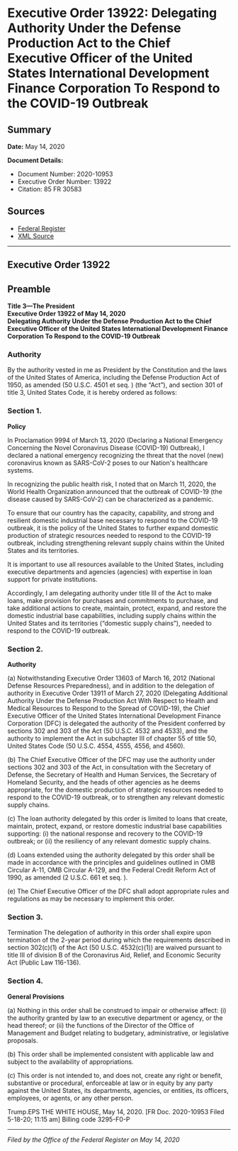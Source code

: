 # Executive Order 13922: Delegating Authority Under the Defense Production Act to the Chief Executive Officer of the United States International Development Finance Corporation To Respond to the COVID-19 Outbreak

## Summary

**Date:** May 14, 2020

**Document Details:**
- Document Number: 2020-10953
- Executive Order Number: 13922
- Citation: 85 FR 30583

## Sources
- [Federal Register](https://www.federalregister.gov/documents/2020/05/19/2020-10953/delegating-authority-under-the-defense-production-act-to-the-chief-executive-officer-of-the-united)
- [XML Source](https://www.federalregister.gov/documents/full_text/xml/2020/05/19/2020-10953.xml)

---

## Executive Order 13922

## Preamble

**Title 3—The President**  
**Executive Order 13922 of May 14, 2020**  
**Delegating Authority Under the Defense Production Act to the Chief Executive Officer of the United States International Development Finance Corporation To Respond to the COVID-19 Outbreak**

### Authority

By the authority vested in me as President by the Constitution and the laws of the United States of America, including the Defense Production Act of 1950, as amended (50 U.S.C. 4501 
et seq.
) (the “Act”), and section 301 of title 3, United States Code, it is hereby ordered as follows:
### Section 1.

**Policy**

In Proclamation 9994 of March 13, 2020 (Declaring a National Emergency Concerning the Novel Coronavirus Disease (COVID-19) Outbreak), I declared a national emergency recognizing the threat that the novel (new) coronavirus known as SARS-CoV-2 poses to our Nation's healthcare systems.

In recognizing the public health risk, I noted that on March 11, 2020, the World Health Organization announced that the outbreak of COVID-19 (the disease caused by SARS-CoV-2) can be characterized as a pandemic.

To ensure that our country has the capacity, capability, and strong and resilient domestic industrial base necessary to respond to the COVID-19 outbreak, it is the policy of the United States to further expand domestic production of strategic resources needed to respond to the COVID-19 outbreak, including strengthening relevant supply chains within the United States and its territories.

It is important to use all resources available to the United States, including executive departments and agencies (agencies) with expertise in loan support for private institutions.

Accordingly, I am delegating authority under title III of the Act to make loans, make provision for purchases and commitments to purchase, and take additional actions to create, maintain, protect, expand, and restore the domestic industrial base capabilities, including supply chains within the United States and its territories (“domestic supply chains”), needed to respond to the COVID-19 outbreak.
### Section 2.

**Authority**

(a) Notwithstanding Executive Order 13603 of March 16, 2012 (National Defense Resources Preparedness), and in addition to the delegation of authority in Executive Order 13911 of March 27, 2020 (Delegating Additional Authority Under the Defense Production Act With Respect to Health and Medical Resources to Respond to the Spread of COVID-19), the Chief Executive Officer of the United States International Development Finance Corporation (DFC) is delegated the authority of the President conferred by sections 302 and 303 of the Act (50 U.S.C. 4532 and 4533), and the authority to implement the Act in subchapter III of chapter 55 of title 50, United States Code (50 U.S.C. 4554, 4555, 4556, and 4560).

(b) The Chief Executive Officer of the DFC may use the authority under sections 302 and 303 of the Act, in consultation with the Secretary of Defense, the Secretary of Health and Human Services, the Secretary of Homeland Security, and the heads of other agencies as he deems appropriate, for the domestic production of strategic resources needed to respond to the COVID-19 outbreak, or to strengthen any relevant domestic supply chains.

(c) The loan authority delegated by this order is limited to loans that create, maintain, protect, expand, or restore domestic industrial base capabilities supporting:
    (i) the national response and recovery to the COVID-19 outbreak; or
    (ii) the resiliency of any relevant domestic supply chains.

(d) Loans extended using the authority delegated by this order shall be made in accordance with the principles and guidelines outlined in OMB Circular A-11, OMB Circular A-129, and the Federal Credit Reform Act of 1990, as amended (2 U.S.C. 661 
et seq.
).

(e) The Chief Executive Officer of the DFC shall adopt appropriate rules and regulations as may be necessary to implement this order.
### Section 3.

Termination
The delegation of authority in this order shall expire upon termination of the 2-year period during which the requirements described in section 302(c)(1) of the Act (50 U.S.C. 4532(c)(1)) are waived pursuant to title III of division B of the Coronavirus Aid, Relief, and Economic Security Act (Public Law 116-136).
### Section 4.

**General Provisions**

(a) Nothing in this order shall be construed to impair or otherwise affect:
    (i) the authority granted by law to an executive department or agency, or the head thereof; or
    (ii) the functions of the Director of the Office of Management and Budget relating to budgetary, administrative, or legislative proposals.

(b) This order shall be implemented consistent with applicable law and subject to the availability of appropriations.

(c) This order is not intended to, and does not, create any right or benefit, substantive or procedural, enforceable at law or in equity by any party against the United States, its departments, agencies, or entities, its officers, employees, or agents, or any other person.

Trump.EPS
THE WHITE HOUSE,
May 14, 2020.
[FR Doc. 2020-10953 
Filed 5-18-20; 11:15 am]
Billing code 3295-F0-P

---

*Filed by the Office of the Federal Register on May 14, 2020*
